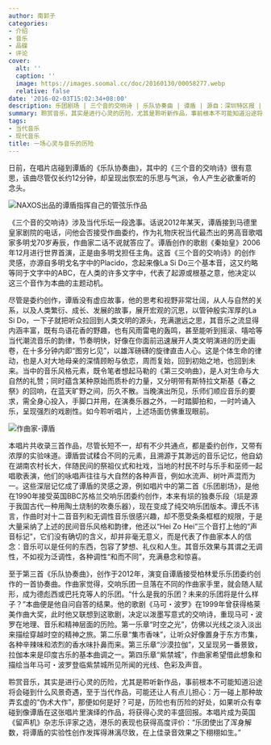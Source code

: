 ```yaml
---
author: 南郭子
categories:
- 介绍
- 音乐
- 品碟
- 评论
cover:
  alt: ''
  caption: ''
  image: https://images.soomal.cc/doc/20160130/00058277.webp
  relative: false
date: '2016-02-03T15:02:34+08:00'
description: 乐团剧场 | 三个音的交响诗 | 乐队协奏曲 | 谭盾 | 源自：深圳特区报 | 版权：转载 |  平均/总评分：00.00/0
summary: 聆赏音乐，其实是进行心灵的历险，尤其是聆听新作品，事前根本不可能知道沿途将会碰到什么风景奇遇，至于当代作品，可能还让人有点儿担心：万一碰上那种故弄玄虚的“伪术大作”，那便如何是好？可是，历险也有历险的好处，如果听众有幸碰到像谭盾在这张唱片里演绎的作品，将获得心灵的丰盛回报……
tags:
- 当代音乐
- 现代音乐
title: 一场心灵与音乐的历险
---
```


日前，在唱片店碰到谭盾的《乐队协奏曲》，其中的《三个音的交响诗》很有意思，该曲尽管仅长约12分钟，却呈现出恢宏的乐思与气派，令人产生必欲重听的念头。

![NAXOS出品的谭盾指挥自己的管弦乐作品](https://images.soomal.cc/doc/20160130/00058277.webp)





《三个音的交响诗》涉及当代乐坛一段逸事。话说2012年某天，谭盾接到马德里皇家剧院的电话，问他会否接受作曲委约，作为礼物庆祝当代最杰出的男高音歌唱家多明戈70岁寿辰，作曲家二话不说就答应了。谭盾创作的歌剧《秦始皇》2006年12月进行世界首演，正是由多明戈担任主角。这首《三个音的交响诗》的创作灵感，亦源自多明戈名字中的Placido，念起来像La Si Do三个基本音，这又约略等同于文字中的ABC，在人类的许多文字中，代表了起源或根基之意，他决定以这三个音作为本曲的主题动机。

尽管是委约创作，谭盾没有虚应故事，他的思考和视野非常壮阔，从人与自然的关系，以及人类繁衍、成长、发展的故事，展开宏观的沉思，以管钟殷实浑厚的La Si Do，一下子就把听众拉回到人类文明的源头，充满邈远之思，其音乐之流显得内涵丰富，既有鸟语花香的野趣，也有风雨雷电的轰鸣，甚至能听到摇滚、嘻哈等当代潮流音乐的韵律，节奏明快，好像在你面前迅速展开人类文明演进的历史画卷，在十多分钟内即“图穷匕见”，以雄浑磅礴的旋律直击人心。这是个体生命的律动，也是人对大地母亲的深情顾盼与依恋，周而复始，回到初始之地，也回到未来。当中的音乐风格元素，既令笔者想起马勒的《第三交响曲》，是人对生命与大自然的礼赞；同时蕴含某种原始而质朴的力量，又分明带有斯特拉文斯基《春之祭》的回响，在蓝天旷野之间，历久不散。当晚演出所见，乐师们顺应音乐的要求，需全身心投入，手脚口并用，在演奏乐器之外，一时踏脚拍和，一时吟诵入乐，呈现强烈的戏剧性。如今聆听唱片，上述场面仿佛重现眼前。

![作曲家-谭盾](https://images.soomal.cc/doc/20160203/00058307.webp)





本唱片共收录三首作品，尽管长短不一，却有不少共通点，都是委约创作，又带有浓厚的实验味道。谭盾尝试糅合不同的元素，且溯源于其渺远的音乐记忆，他自幼在湖南农村长大，伴随民间的祭祖仪式和社戏，当地的村民不时与乐手和巫师一起唱歌表演，他们的咏唱声往往与大自然的各种声音，例如水流声、树叶声混而为一。这些深层记忆成了谭盾的灵感之源，例如唱片中的第二首《乐团剧场》，是他在1990年接受英国BBC苏格兰交响乐团委约创作，本来有埙的独奏乐段（埙是源于我国古代一种用陶土烧制的吹奏乐器），现在变成了纯交响乐团版本。谭氏不讳言，作曲时对十二音音列和无调性音乐很感兴趣，却不愿受条条框框的规限，于是大量采纳了上述的民间音乐风格和韵律，他还以“Hei Zo Hei”三个音打上他的“声音标记”，它们没有确切的含义，却并非毫无意义，而是代表了作曲家本人的信念：音乐可以是任何的东西，包容了梦想、礼仪和人生。其音乐效果与其谓之无调性，不如视为泛调性，各种调性“和而不同”，充满悬念和惊喜。

至于第三首《乐队协奏曲》，创作于2012年，演变自谭盾接受柏林爱乐乐团委约创作的一首协奏曲。作曲家觉得，交响乐团一旦落在不同的作曲家手里，就会随人赋形，成为德彪西或巴托克等人的乐团。“什么是我的乐团？未来的乐团将是什么样子？”本曲便是他自问自答的结果。他的歌剧《马可・波罗》在1999年曾获得格莱美作曲大奖，此时他又联想到这歌剧，决定以泼墨写意式的交响诗，重现马可・波罗在地理、音乐和精神层面的历险。第一乐章“时空之光”，仿佛以光线之淡入淡出来描绘穿越时空的精神之旅。第二乐章“集市香味”，让听众好像置身于东方市集，各种辛辣味和浓烈的香水味扑鼻而来。第三乐章“沙漠拉伽”，又呈现另一番景致，拉伽本来是印度古乐的基本曲调之一。第四乐章“紫禁城”，作曲家希望借此想象和描绘当年马可・波罗登临紫禁城所见所闻的光线、色彩及声音。

聆赏音乐，其实是进行心灵的历险，尤其是聆听新作品，事前根本不可能知道沿途将会碰到什么风景奇遇，至于当代作品，可能还让人有点儿担心：万一碰上那种故弄玄虚的“伪术大作”，那便如何是好？可是，历险也有历险的好处，如果听众有幸碰到像谭盾在这张唱片里演绎的作品，将获得心灵的丰盛回报。本唱片成为英国《留声机》杂志乐评家之选，港乐的表现也获得高度评价：“乐团使出了浑身解数，将谭盾的实验性创作发挥得淋漓尽致，在上佳录音效果之下栩栩如生。”